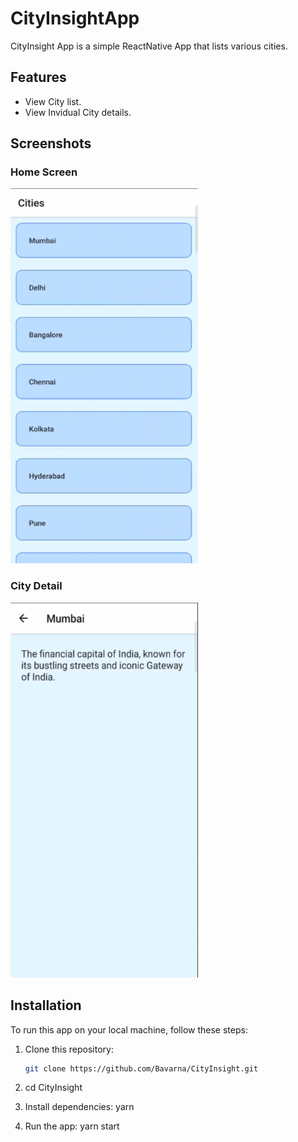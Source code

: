 # CityInsightApp

CityInsight App is a simple ReactNative App that lists various cities.

## Features

- View City list.
- View Invidual City details.

## Screenshots

<!-- Add screenshots of your app here -->

### Home Screen

<img src="screenshots/city_list.png" alt="Home Screen" width="300" height="600">

### City Detail

<img src="screenshots/city_detail.png" alt="City Detail" width="300" height="600">

## Installation

To run this app on your local machine, follow these steps:

1. Clone this repository:

   ```bash
   git clone https://github.com/Bavarna/CityInsight.git
   ```

2. cd CityInsight
3. Install dependencies: yarn
4. Run the app: yarn start
